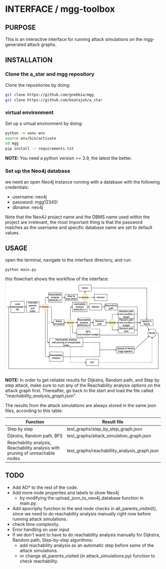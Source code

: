 # INTERFACE / mgg-toolbox

## PURPOSE

This is an interactive interface for running attack simulations on the mgg-generated attack graphs.

## INSTALLATION

### Clone the a_star and mgg repository
Clone the repositories by doing:
```sh
git clone https://github.com/gnebbia/mgg
git clone https://github.com/beatajoh/a_star
```
### virtual environment
Set up a virtual environment by doing:
```sh
python -m venv env
source env/bin/activate
cd mgg
pip install -r requirements.txt
```
**NOTE:** You need a python version >= 3.9, the latest the better.

### Set up the Neo4j database
we need an open Neo4j instance running with a database
with the following credentials:

- username: neo4j
- password: mgg12345!
- dbname:   neo4j

Note that the Neo4J project name and the DBMS name used within
the project are irrelevant, the most important thing is that
the password matches as the username and specific database
name are set to default values.

## USAGE
open the terminal, navigate to the interface directory, and run:
````
python main.py
````
this flowchart shows the workflow of the interface:
![interface flowchart](assets/interface_flowchart.png)

**NOTE:** In order to get reliable results for Dijkstra, Random path, and Step by step attack, make sure to run any of the Reachability analysis options on the attack graph first. Thereafter, go back to the start and load the file called "*reachability_analysis_graph.json*".

The results from the attack simulations are always stored in the same json files, according to this table:

| Function | Result file |
| -------- | ---------- |
| Step by step | test_graphs/step_by_step_graph.json |
| Dijkstra, Random path, BFS | test_graphs/attack_simulation_graph.json |
| Reachability analysis, Reachablilty analysis with pruning of unreachable nodes | test_graphs/reachablility_analysis_graph.json |

## TODO
* Add AO* to the rest of the code.
* Add more node properties and labels to show Neo4j
    * by modifying the upload_json_to_neo4j_database function in main.py.
* Add apocriphy function to the and node checks in all_parents_visited(), since we need to do reachability analysis manually right now before running attack simulations.
* check time complexity.
* Error handling on user input
* If we don't want to have to do reachability analysis manually for Dijkstra, Random path, Step-by-step algorithms:
    * add reachability analysis as an automatic step before some of the attack simulations.
    * or change all_parents_visited (in attack_simulations.py) function to check reachability.
